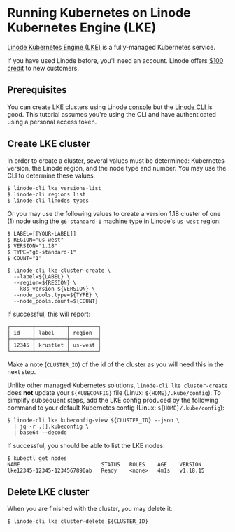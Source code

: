 # Running Kubernetes on Linode Kubernetes Engine (LKE)

[Linode Kubernetes Engine (LKE)](https://www.linode.com/products/kubernetes/) is
a fully-managed Kubernetes service.

If you have used Linode before, you'll need an account. Linode offers [$100
credit](https://www.linode.com/lp/brand-free-credit) to new customers.

## Prerequisites

You can create LKE clusters using Linode [console](https://cloud.linode.com) but
the [Linode CLI ](https://www.linode.com/docs/guides/linode-cli/) is good. This
tutorial assumes you're using the CLI and have authenticated using a personal
access token.

## Create LKE cluster

In order to create a cluster, several values must be determined: Kubernetes version,
the Linode region, and the node type and number. You may use the CLI to determine
these values:

```console
$ linode-cli lke versions-list
$ linode-cli regions list
$ linode-cli linodes types
```

Or you may use the following values to create a version 1.18 cluster of one (1)
node using the `g6-standard-1` machine type in Linode's `us-west` region:

```console
$ LABEL=[[YOUR-LABEL]]
$ REGION="us-west"
$ VERSION="1.18"
$ TYPE="g6-standard-1"
$ COUNT="1"

$ linode-cli lke cluster-create \
  --label=${LABEL} \
  --region=${REGION} \
  --k8s_version ${VERSION} \
  --node_pools.type=${TYPE} \
  --node_pools.count=${COUNT}
```

If successful, this will report:

```console
┌───────┬──────────┬─────────┐
│ id    │ label    │ region  │
├───────┼──────────┼─────────┤
│ 12345 │ krustlet │ us-west │
└───────┴──────────┴─────────┘
```

Make a note (`CLUSTER_ID`) of the id of the cluster as you will need this in the next
step.

Unlike other managed Kubernetes solutions, `linode-cli lke cluster-create` does
**not** update your `${KUBECONFIG}` file (Linux: `${HOME}/.kube/config`). To
simplify subsequent steps, add the LKE config produced by the following command
to your default Kubernetes config (Linux: `${HOME}/.kube/config`):

```console
$ linode-cli lke kubeconfig-view ${CLUSTER_ID} --json \
  | jq -r .[].kubeconfig \
  | base64 --decode
```

If successful, you should be able to list the LKE nodes:

```console
$ kubectl get nodes
NAME                          STATUS   ROLES    AGE    VERSION
lke12345-12345-1234567890ab   Ready    <none>   4m1s   v1.18.15
```

## Delete LKE cluster

When you are finished with the cluster, you may delete it:

```console
$ linode-cli lke cluster-delete ${CLUSTER_ID}
```

